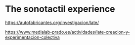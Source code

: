 # The sonotactil experience
https://autofabricantes.org/investigacion/late/

https://www.medialab-prado.es/actividades/late-creacion-y-experimentacion-colectiva
